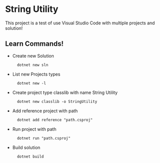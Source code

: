 # String Utility

This project is a test of use Visual Studio Code with multiple projects and solution!

## Learn Commands!

- Create new Solution

        dotnet new sln
        
- List new Projects types

        dotnet new -l

- Create project type classlib with name String Utility

        dotnet new classlib -o StringUtility

- Add reference project with path

        dotnet add reference "path.csproj"

- Run project with path

        dotnet run "path.csproj"

- Build solution

        dotnet build
